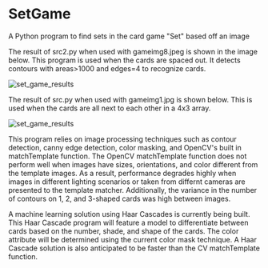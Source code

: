 # SetGame
A Python program to find sets in the card game "Set" based off an image

The result of src2.py when used with gameimg8.jpeg is shown in the image below. This program is used when the cards are spaced out. It detects contours with areas>1000 and edges=4 to recognize cards. 

![set_game_results](https://user-images.githubusercontent.com/12382926/30041158-75ad00f0-91ad-11e7-8e24-e2c707c599a1.jpg)

The result of src.py when used with gameimg1.jpg is shown below. This is used when the cards are all next to each other in a 4x3 array. 

![set_game_results](https://user-images.githubusercontent.com/12382926/30002644-1a454e5a-9074-11e7-802c-efe6fd99c42e.jpg)

This program relies on image processing techniques such as contour detection, canny edge detection, color masking, and OpenCV's built in matchTemplate function. The OpenCV matchTemplate function does not perform well when images have sizes, orientations, and color different from the template images. As a result, performance degrades highly when images in different lighting scenarios or taken from differnt cameras are presented to the template matcher. Additionally, the variance in the number of contours on 1, 2, and 3-shaped cards was high between images. 

A machine learning solution using Haar Cascades is currently being built. This Haar Cascade program will feature a model to differentiate between cards based on the number, shade, and shape of the cards. The color attribute will be determined using the current color mask technique. A Haar Cascade solution is also anticipated to be faster than the CV matchTemplate function. 
